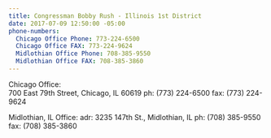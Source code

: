 ```yaml
---
title: Congressman Bobby Rush - Illinois 1st District
date: 2017-07-09 12:50:00 -05:00
phone-numbers:
  Chicago Office Phone: 773-224-6500
  Chicago Office FAX: 773-224-9624
  Midlothian Office Phone: 708-385-9550
  Midlothian Office FAX: 708-385-3860
---
```


Chicago Office:  
700 East 79th Street, 
Chicago, IL 60619
ph: (773) 224-6500
fax: (773) 224-9624

Midlothian, IL Office: 
adr: 3235 147th St., 
Midlothian, IL
ph: (708) 385-9550
fax: (708) 385-3860

